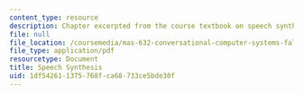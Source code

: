 ```yaml
---
content_type: resource
description: Chapter excerpted from the course textbook on speech synthesis.
file: null
file_location: /coursemedia/mas-632-conversational-computer-systems-fall-2008/1df542611375768fca68733ce5bde30f_schmandt_ch5.pdf
file_type: application/pdf
resourcetype: Document
title: Speech Synthesis
uid: 1df54261-1375-768f-ca68-733ce5bde30f
---
```

